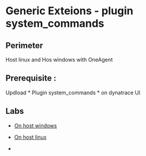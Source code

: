 # Generic Exteions - plugin system_commands

## Perimeter
  Host linux and Hos windows with OneAgent

## Prerequisite : 
  Updload * Plugin system_commands * on dynatrace UI

## Labs

 - [On host windows](/windows/Readme.md)
 - [On host linux](/linux/Readme.md)
 
 - 

